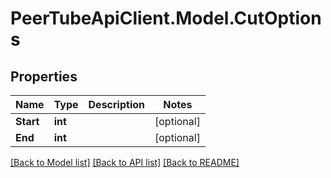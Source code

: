 # PeerTubeApiClient.Model.CutOptions

## Properties

Name | Type | Description | Notes
------------ | ------------- | ------------- | -------------
**Start** | **int** |  | [optional] 
**End** | **int** |  | [optional] 

[[Back to Model list]](../README.md#documentation-for-models) [[Back to API list]](../README.md#documentation-for-api-endpoints) [[Back to README]](../README.md)

